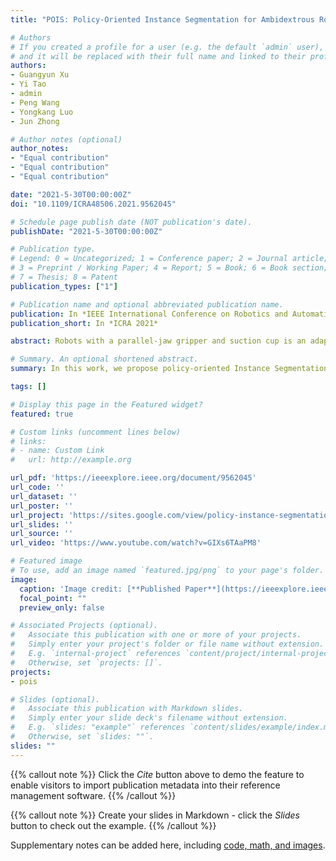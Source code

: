 ```yaml
---
title: "POIS: Policy-Oriented Instance Segmentation for Ambidextrous Robot Picking"

# Authors
# If you created a profile for a user (e.g. the default `admin` user), write the username (folder name) here 
# and it will be replaced with their full name and linked to their profile.
authors:
- Guangyun Xu
- Yi Tao
- admin
- Peng Wang
- Yongkang Luo
- Jun Zhong

# Author notes (optional)
author_notes:
- "Equal contribution"
- "Equal contribution"
- "Equal contribution"

date: "2021-5-30T00:00:00Z"
doi: "10.1109/ICRA48506.2021.9562045"

# Schedule page publish date (NOT publication's date).
publishDate: "2021-5-30T00:00:00Z"

# Publication type.
# Legend: 0 = Uncategorized; 1 = Conference paper; 2 = Journal article;
# 3 = Preprint / Working Paper; 4 = Report; 5 = Book; 6 = Book section;
# 7 = Thesis; 8 = Patent
publication_types: ["1"]

# Publication name and optional abbreviated publication name.
publication: In *IEEE International Conference on Robotics and Automation 2021*
publication_short: In *ICRA 2021*

abstract: Robots with a parallel-jaw gripper and suction cup is an adaptive and efficient robotic picking system. This paper proposed Policy-Oriented Instance Segmentation (POIS) for ambidextrous robots. POIS can generate a pair of target masks that allows ambidextrous robots to pick in parallel. It takes a depth image and predicts initial mask, center offset, and policy confidence map through three paralleled branches. We incorporate the initial mask with center offset to obtain candidate instances, from which we select masks of target objects for policy execution (decided with policy confidence map). We also provide a dataset that contains 6k synthetic scenes and 100 real scenes for ambidextrous picking. Trained on synthetic scenes, POIS generalizes well in real scene and is capable of handling novel objects in cluttered scenes. Our dataset and video are available at https://bit.ly/3oJj8Tu.

# Summary. An optional shortened abstract.
summary: In this work, we propose policy-oriented Instance Segmentation for Ambidextrous Robot Picking. The robot has a Parallel- jaw gripper and a suction cup, and the two grippers complement each other.

tags: []

# Display this page in the Featured widget?
featured: true

# Custom links (uncomment lines below)
# links:
# - name: Custom Link
#   url: http://example.org

url_pdf: 'https://ieeexplore.ieee.org/document/9562045'
url_code: ''
url_dataset: ''
url_poster: ''
url_project: 'https://sites.google.com/view/policy-instance-segmentation/home'
url_slides: ''
url_source: ''
url_video: 'https://www.youtube.com/watch?v=GIXs6TAaPM8'

# Featured image
# To use, add an image named `featured.jpg/png` to your page's folder. 
image:
  caption: 'Image credit: [**Published Paper**](https://ieeexplore.ieee.org/document/9562045)'
  focal_point: ""
  preview_only: false

# Associated Projects (optional).
#   Associate this publication with one or more of your projects.
#   Simply enter your project's folder or file name without extension.
#   E.g. `internal-project` references `content/project/internal-project/index.md`.
#   Otherwise, set `projects: []`.
projects:
- pois

# Slides (optional).
#   Associate this publication with Markdown slides.
#   Simply enter your slide deck's filename without extension.
#   E.g. `slides: "example"` references `content/slides/example/index.md`.
#   Otherwise, set `slides: ""`.
slides: ""
---
```


{{% callout note %}}
Click the *Cite* button above to demo the feature to enable visitors to import publication metadata into their reference management software.
{{% /callout %}}

{{% callout note %}}
Create your slides in Markdown - click the *Slides* button to check out the example.
{{% /callout %}}

Supplementary notes can be added here, including [code, math, and images](https://wowchemy.com/docs/writing-markdown-latex/).
